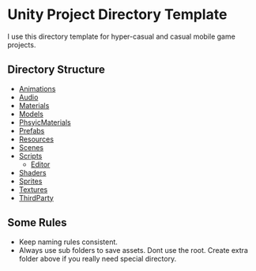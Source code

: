 # Unity Project Directory Template
I use this directory template for hyper-casual and casual mobile game projects.

## Directory Structure
* [Animations]()
* [Audio]()
* [Materials]()
* [Models]()
* [PhsyicMaterials]()
* [Prefabs]()
* [Resources]()
* [Scenes]()
* [Scripts]()
  * [Editor]()
* [Shaders]()
* [Sprites]()
* [Textures]()
* [ThirdParty]()

## Some Rules
* Keep naming rules consistent.
* Always use sub folders to save assets. Dont use the root. Create extra folder above if you really need special directory.
